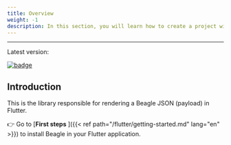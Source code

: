 ```yaml
---
title: Overview
weight: -1
description: In this section, you will learn how to create a project with Flutter and configure it to use Beagle
---
```


---
Latest version:

[![badge](https://img.shields.io/pub/v/beagle)](https://pub.dev/packages/beagle)

## Introduction
This is the library responsible for rendering a Beagle JSON (payload) in Flutter.

👉 Go to
[**First steps** ]({{< ref path="/flutter/getting-started.md" lang="en" >}}) to install Beagle in your Flutter application.
